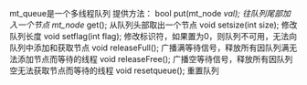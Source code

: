 mt_queue是一个多线程队列
提供方法：
bool put(mt_node<T> *val); 往队列尾部加入一个节点
mt_node<T>* get();  从队列头部取出一个节点
void setsize(int size); 修改队列长度
void setflag(int flag); 修改标识符，如果置为0，则队列不可用，无法向队列中添加和获取节点
void releaseFull(); 广播满等待信号，释放所有因队列满无法添加节点而等待的线程
void releaseFree(); 广播空等待信号，释放所有因队列空无法获取节点而等待的线程
void resetqueue(); 重置队列
